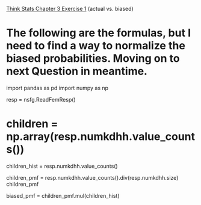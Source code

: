 [Think Stats Chapter 3 Exercise 1](http://greenteapress.com/thinkstats2/html/thinkstats2004.html#toc31) (actual vs. biased)

# The following are the formulas, but I need to find a way to normalize the biased probabilities. Moving on to next Question in meantime.
import pandas as pd
import numpy as np

resp = nsfg.ReadFemResp()

# children = np.array(resp.numkdhh.value_counts())


children_hist = resp.numkdhh.value_counts()

children_pmf = resp.numkdhh.value_counts().div(resp.numkdhh.size)
children_pmf

biased_pmf = children_pmf.mul(children_hist)
